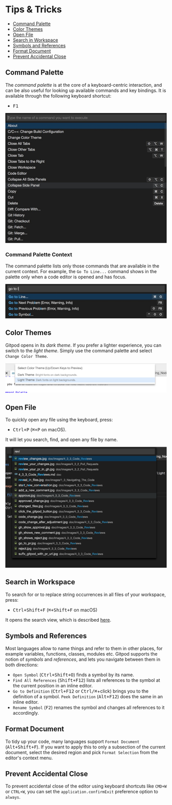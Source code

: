 # Tips & Tricks

  * [Command Palette](#command-palette)
  * [Color Themes](#color-themes)
  * [Open File](#open-file)
  * [Search in Workspace](#search-in-workspace)
  * [Symbols and References](#symbols-and-references)
  * [Format Document](#format-document)
  * [Prevent Accidental Close](#prevent-accidental-close)

## Command Palette

The _command palette_ is at the core of a keyboard-centric interaction, and can be also useful for
looking up available commands and key bindings. It is available through the following keyboard
shortcut:
  - <kbd>F1</kbd>

![Command Palette](./images/command_palette.jpg)

### Command Palette Context

The command palette lists only those commands that are available in the current context. For
example, the `Go To Line...` command shows in the palette only when a code editor is opened and has
focus.

![Command Palette Context Example: Go to Line](./images/go_to_line_w_editor.jpg)

## Color Themes

Gitpod opens in its _dark theme_. If you prefer a lighter experience, you can switch to the _light
theme_. Simply use the command palette and select `Change Color Theme`.

![Change Color Theme](./images/light-theme.png)

## Open File

To quickly open any file using the keyboard, press:
  - <kbd>Ctrl+P</kbd> (<kbd>⌘+P</kbd> on macOS).

It will let you search, find, and open any file by name.

![Open File](./images/open-file.png)

## Search in Workspace

To search for or to replace string occurrences in all files of your workspace, press:
  - <kbd>Ctrl+Shift+F</kbd> (<kbd>⌘+Shift+F</kbd> on macOS)

It opens the search view, which is described [here](/docs/search/).

## Symbols and References

Most languages allow to name things and refer to them in other places, for example variables,
functions, classes, modules etc. Gitpod supports the notion of _symbols_ and _references_, and lets
you navigate between them in both directions:

  - `Open Symbol` (<kbd>Ctrl+Shift+O</kbd>) finds a symbol by its name.
  - `Find All References` (<kbd>Shift+F12</kbd>) lists all references to the symbol at the current
     position in an inline editor.
  - `Go to Definition` (<kbd>Ctrl+F12</kbd> or <kbd>Ctrl/⌘</kbd>+click) brings you to the definition
     of a symbol. `Peek Definition` (<kbd>Alt+F12</kbd>) does the same in an inline editor.
  - `Rename Symbol` (<kbd>F2</kbd>) renames the symbol and changes all references to it accordingly.

## Format Document

To tidy up your code, many languages support `Format Document` (<kbd>Alt+Shift+F</kbd>).
If you want to apply this to only a subsection of the current document, select the desired region
and pick `Format Selection` from the editor's context menu.

## Prevent Accidental Close

To prevent accidental close of the editor using keyboard shortcuts like `CMD+W` or `CTRL+W`, you can set the `application.confirmExit` preference option to `always`.
